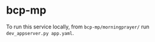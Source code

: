 # bcp-mp

To run this service locally, from `bcp-mp/morningprayer/` run `dev_appserver.py app.yaml`.